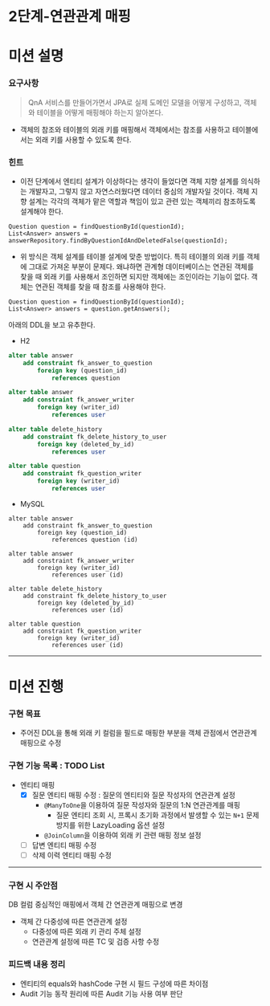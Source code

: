 2단계-연관관계 매핑
===
# 미션 설명
### 요구사항
> QnA 서비스를 만들어가면서 JPA로 실제 도메인 모델을 어떻게 구성하고, 객체와 테이블을 어떻게 매핑해야 하는지 알아본다.
- 객체의 참조와 테이블의 외래 키를 매핑해서 객체에서는 참조를 사용하고 테이블에서는 외래 키를 사용할 수 있도록 한다.

### 힌트
- 이전 단계에서 엔티티 설계가 이상하다는 생각이 들었다면 객체 지향 설계를 의식하는 개발자고, 그렇지 않고 자연스러웠다면 데이터 중심의 개발자일 것이다. 객체 지향 설계는 각각의 객체가 맡은 역할과 책임이 있고 관련 있는 객체끼리 참조하도록 설계해야 한다.
```
Question question = findQuestionById(questionId);
List<Answer> answers = answerRepository.findByQuestionIdAndDeletedFalse(questionId);
```
- 위 방식은 객체 설계를 테이블 설계에 맞춘 방법이다. 특히 테이블의 외래 키를 객체에 그대로 가져온 부분이 문제다. 왜냐하면 관계형 데이터베이스는 연관된 객체를 찾을 때 외래 키를 사용해서 조인하면 되지만 객체에는 조인이라는 기능이 없다. 객체는 연관된 객체를 찾을 때 참조를 사용해야 한다.
```properties
Question question = findQuestionById(questionId);
List<Answer> answers = question.getAnswers();
```

아래의 DDL을 보고 유추한다.
- H2
```sql
alter table answer
    add constraint fk_answer_to_question
        foreign key (question_id)
            references question

alter table answer
    add constraint fk_answer_writer
        foreign key (writer_id)
            references user

alter table delete_history
    add constraint fk_delete_history_to_user
        foreign key (deleted_by_id)
            references user

alter table question
    add constraint fk_question_writer
        foreign key (writer_id)
            references user
```
- MySQL
```
alter table answer
    add constraint fk_answer_to_question
        foreign key (question_id)
            references question (id)

alter table answer
    add constraint fk_answer_writer
        foreign key (writer_id)
            references user (id)

alter table delete_history
    add constraint fk_delete_history_to_user
        foreign key (deleted_by_id)
            references user (id)

alter table question
    add constraint fk_question_writer
        foreign key (writer_id)
            references user (id)
```

---
# 미션 진행

### 구현 목표
- 주어진 DDL을 통해 외래 키 컬럼을 필드로 매핑한 부분을 객체 관점에서 연관관계 매핑으로 수정

### 구현 기능 목록 : TODO List
- 엔티티 매핑
  - [x] 질문 엔티티 매핑 수정 : 질문의 엔티티와 질문 작성자의 연관관계 설정
    - `@ManyToOne`을 이용하여 질문 작성자와 질문의 1:N 연관관계를 매핑
      - 질문 엔티티 조회 시, 프록시 초기화 과정에서 발생할 수 있는 `N+1` 문제 방지를 위한 LazyLoading 옵션 설정
    - `@JoinColumn`을 이용하여 외래 키 관련 매핑 정보 설정
  - [ ] 답변 엔티티 매핑 수정
  - [ ] 삭제 이력 엔티티 매핑 수정

---
### 구현 시 주안점
DB 컬럼 중심적인 매핑에서 객체 간 연관관계 매핑으로 변경
- 객체 간 다중성에 따른 연관관계 설정
  - 다중성에 따른 외래 키 관리 주체 설정
  - 연관관계 설정에 따른 TC 및 검증 사항 수정

### 피드백 내용 정리
- 엔티티의 equals와 hashCode 구현 시 필드 구성에 따른 차이점
- Audit 기능 동작 원리에 따른 Audit 기능 사용 여부 판단
